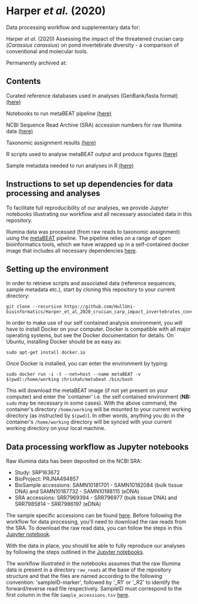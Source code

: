 # Harper *et al.* (2020)

Data processing workflow and supplementary data for:

Harper *et al.* (2020) Assessing the impact of the threatened crucian carp (*Carassius carassius*) on pond invertebrate diversity - a comparison of conventional and molecular tools.

Permanently archived at: 


## Contents

Curated reference databases used in analyses (GenBank/fasta format) [(here)](https://github.com/HullUni-bioinformatics/Harper_et_al_2020_crucian_carp_impact_invertebrates_conventional_molecular_tools/tree/master/Reference_database)

Notebooks to run metaBEAT pipeline [(here)](https://github.com/HullUni-bioinformatics/Harper_et_al_2020_crucian_carp_impact_invertebrates_conventional_molecular_tools/tree/master/Jupyter_notebooks)

NCBI Sequence Read Archive (SRA) accession numbers for raw Illumina data [(here)](https://github.com/HullUni-bioinformatics/Harper_et_al_2020_crucian_carp_impact_invertebrates_conventional_molecular_tools/tree/master/Data/Sample_accessions.tsv)

Taxonomic assignment results [(here)](https://github.com/HullUni-bioinformatics/Harper_et_al_2020_crucian_carp_impact_invertebrates_conventional_molecular_tools/tree/master/Data/Taxonomic_Assignment_Results)

R scripts used to analyse metaBEAT output and produce figures [(here)](https://github.com/HullUni-bioinformatics/Harper_et_al_2020_crucian_carp_impact_invertebrates_conventional_molecular_tools/tree/master/R_scripts)

Sample metadata needed to run analyses in R [(here)](https://github.com/HullUni-bioinformatics/Harper_et_al_2020_crucian_carp_impact_invertebrates_conventional_molecular_tools/tree/master/Data/Sample_Metadata)


## Instructions to set up dependencies for data processing and analyses

To facilitate full reproducibility of our analyses, we provide Jupyter notebooks illustrating our workflow and all necessary associated data in this repository.

Illumina data was processed (from raw reads to taxonomic assignment) using the [metaBEAT](https://github.com/HullUni-bioinformatics/metaBEAT) pipeline. The pipeline relies on a range of open bioinformatics tools, which we have wrapped up in a self-contained docker image that includes all necessary dependencies [here](https://hub.docker.com/r/chrishah/metabeat/).


## Setting up the environment

In order to retrieve scripts and associated data (reference sequences, sample metadata etc.), start by cloning this repository to your current directory:

```
git clone --recursive https://github.com/HullUni-bioinformatics/Harper_et_al_2020_crucian_carp_impact_invertebrates_conventional_molecular_tools.git
```

In order to make use of our self contained analysis environment, you will have to install Docker on your computer. Docker is compatible with all major operating systems, but see the Docker documentation for details. On Ubuntu, installing Docker should be as easy as:

```
sudo apt-get install docker.io
```

Once Docker is installed, you can enter the environment by typing:

```
sudo docker run -i -t --net=host --name metaBEAT -v $(pwd):/home/working chrishah/metabeat /bin/bash
```

This will download the metaBEAT image (if not yet present on your computer) and enter the 'container' i.e. the self contained environment (**NB:** ```sudo``` may be necessary in some cases). With the above command, the container's directory ```/home/working``` will be mounted to your current working directory (as instructed by ```$(pwd)```). In other words, anything you do in the container's ```/home/working``` directory will be synced with your current working directory on your local machine.


## Data processing workflow as Jupyter notebooks

Raw illumina data has been deposited on the NCBI SRA:
- Study: SRP163672
- BioProject: PRJNA494857
- BioSample accessions: SAMN10181701 - SAMN10182084 (bulk tissue DNA) and SAMN10187732 - SAMN10188115 (eDNA)
- SRA accessions: SRR7969394 - SRR796977 (bulk tissue DNA) and SRR7985814 - SRR7986197 (eDNA)


The sample specific accessions can be found [here](https://github.com/HullUni-bioinformatics/Harper_et_al_2020_crucian_carp_impact_invertebrates_conventional_molecular_tools/tree/master/Data/Sample_accessions.tsv). Before following the workflow for data processing, you'll need to download the raw reads from the SRA. To download the raw read data, you can follow the steps in this [Jupyter notebook](https://github.com/HullUni-bioinformatics/Harper_et_al_2020_crucian_carp_impact_invertebrates_conventional_molecular_tools/tree/master/raw_reads/How_to_download_from_SRA.ipynb).

With the data in place, you should be able to fully reproduce our analyses by following the steps outlined in the [Jupyter notebooks](https://github.com/HullUni-bioinformatics/Harper_et_al_2020_crucian_carp_impact_invertebrates_conventional_molecular_tools/tree/master/Jupyter_notebooks).

The workflow illustrated in the notebooks assumes that the raw Illumina data is present in a directory ```raw_reads``` at the base of the repository structure and that the files are named according to the following convention: 'sampleID-marker', followed by '_R1' or '_R2' to identify the forward/reverse read file respectively. SampleID must correspond to the first column in the file ```Sample_accessions.tsv``` [here](https://github.com/HullUni-bioinformatics/Harper_et_al_2020_crucian_carp_impact_invertebrates_conventional_molecular_tools/tree/master/Data/Sample_accessions.tsv).

